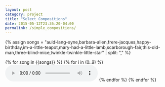 ```yaml
---
layout: post
category: project
title: "Select Compositions"
date: 2015-05-12T23:36:20-04:00
permalink: /simple_compositions/
---
```


{% assign songs = "auld-lang-syne,barbara-allen,frere-jacques,happy-birthday,im-a-little-teapot,mary-had-a-little-lamb,scarborough-fair,this-old-man,three-blind-mice,twinkle-twinkle-little-star" | split: "," %}

{% for song in {{songs}} %}
{% for i in (0..9) %}
<audio controls>
  <source
    src="{{site.baseurl}}/assets/audio/simple-compositions/{{song}}_{{i}}.mp3"
    type="audio/mpeg">
  Your browser does not support the audio element.
</audio>
{% endfor %}
{% endfor %}